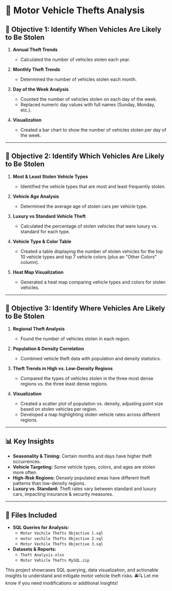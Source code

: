 # 🚗 Motor Vehicle Thefts Analysis

## 📌 Objective 1: Identify When Vehicles Are Likely to Be Stolen

1. **Annual Theft Trends**
   - Calculated the number of vehicles stolen each year.

2. **Monthly Theft Trends**
   - Determined the number of vehicles stolen each month.

3. **Day of the Week Analysis**
   - Counted the number of vehicles stolen on each day of the week.
   - Replaced numeric day values with full names (Sunday, Monday, etc.).

4. **Visualization**
   - Created a bar chart to show the number of vehicles stolen per day of the week.

---

## 📌 Objective 2: Identify Which Vehicles Are Likely to Be Stolen

1. **Most & Least Stolen Vehicle Types**
   - Identified the vehicle types that are most and least frequently stolen.

2. **Vehicle Age Analysis**
   - Determined the average age of stolen cars per vehicle type.

3. **Luxury vs Standard Vehicle Theft**
   - Calculated the percentage of stolen vehicles that were luxury vs. standard for each type.

4. **Vehicle Type & Color Table**
   - Created a table displaying the number of stolen vehicles for the top 10 vehicle types and top 7 vehicle colors (plus an "Other Colors" column).

5. **Heat Map Visualization**
   - Generated a heat map comparing vehicle types and colors for stolen vehicles.

---

## 📌 Objective 3: Identify Where Vehicles Are Likely to Be Stolen

1. **Regional Theft Analysis**
   - Found the number of vehicles stolen in each region.

2. **Population & Density Correlation**
   - Combined vehicle theft data with population and density statistics.
   
3. **Theft Trends in High vs. Low-Density Regions**
   - Compared the types of vehicles stolen in the three most dense regions vs. the three least dense regions.

4. **Visualization**
   - Created a scatter plot of population vs. density, adjusting point size based on stolen vehicles per region.
   - Developed a map highlighting stolen vehicle rates across different regions.

---

## 📊 Key Insights
- **Seasonality & Timing:** Certain months and days have higher theft occurrences.
- **Vehicle Targeting:** Some vehicle types, colors, and ages are stolen more often.
- **High-Risk Regions:** Densely populated areas have different theft patterns than low-density regions.
- **Luxury vs. Standard:** Theft rates vary between standard and luxury cars, impacting insurance & security measures.

---

## 📂 Files Included
- **SQL Queries for Analysis:**
  - `Motor Vechile Thefts Objective 1.sql`
  - `motor vechile Thefts Objective 2.sql`
  - `Motor Vechile Thefts Objective 3.sql`
- **Datasets & Reports:**
  - `Theft Analysis.xlsx`
  - `Motor Vehicle Thefts MySQL.zip`

This project showcases SQL querying, data visualization, and actionable insights to understand and mitigate motor vehicle theft risks. 🚔🔍 Let me know if you need modifications or additional insights!

